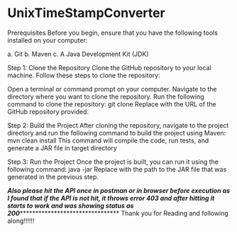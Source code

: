 # UnixTimeStampConverter

Prerequisites
Before you begin, ensure that you have the following tools installed on your computer:

a. Git
b. Maven
c. A Java Development Kit (JDK)

Step 1: Clone the Repository
Clone the GitHub repository to your local machine. Follow these steps to clone the repository:

Open a terminal or command prompt on your computer.
Navigate to the directory where you want to clone the repository.
Run the following command to clone the repository:
git clone <repository URL>
Replace <repository URL> with the URL of the GitHub repository provided.

Step 2: Build the Project
After cloning the repository, navigate to the project directory and run the following command to build the project using Maven:
mvn clean install
This command will compile the code, run tests, and generate a JAR file in target directory

Step 3: Run the Project
Once the project is built, you can run it using the following command:
java -jar <path to JAR file>
Replace <path to JAR file> with the path to the JAR file that was generated in the previous step.


*******Also please hit the API once in postman or in browser before execution as I found that if the API is not hit, it throws error 403 and after hitting it starts to work and was showing status as 200***************************************
Thank you for Reading and following along!!!!!!
